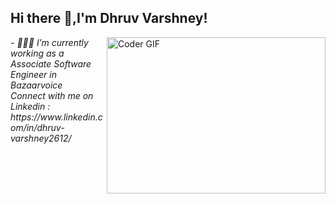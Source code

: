 ## Hi there 👋,I'm Dhruv Varshney! 

 <img align="right" alt="Coder GIF" height=250 width=350 src="https://magiccopy.xyz/assets/images/hadder.gif" />
 <em>
- 👨🏽‍💻 I’m currently working as a Associate Software Engineer in Bazaarvoice
  <br/>
Connect with me on Linkedin : https://www.linkedin.com/in/dhruv-varshney2612/
<br/> 
</em>

